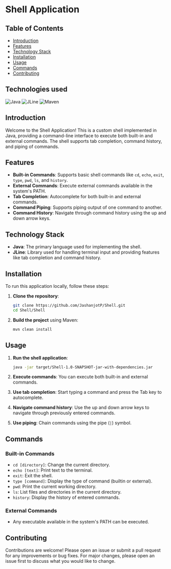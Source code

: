 # Shell Application

## Table of Contents

- [Introduction](#introduction)
- [Features](#features)
- [Technology Stack](#technology-stack)
- [Installation](#installation)
- [Usage](#usage)
- [Commands](#commands)
- [Contributing](#contributing)

## Technologies used

![Java](https://img.shields.io/badge/java-%23ED8B00.svg?style=for-the-badge&logo=openjdk&logoColor=white)
![JLine](https://img.shields.io/badge/JLine-239120?style=for-the-badge&logo=jline&logoColor=white)
![Maven](https://img.shields.io/badge/Maven-C71A36?style=for-the-badge&logo=apache-maven&logoColor=white)

## Introduction

Welcome to the Shell Application! This is a custom shell implemented in Java, providing a command-line interface to execute both built-in and external commands. The shell supports tab completion, command history, and piping of commands.

## Features

- **Built-in Commands**: Supports basic shell commands like `cd`, `echo`, `exit`, `type`, `pwd`, `ls`, and `history`.
- **External Commands**: Execute external commands available in the system's PATH.
- **Tab Completion**: Autocomplete for both built-in and external commands.
- **Command Piping**: Supports piping output of one command to another.
- **Command History**: Navigate through command history using the up and down arrow keys.

## Technology Stack

- **Java**: The primary language used for implementing the shell.
- **JLine**: Library used for handling terminal input and providing features like tab completion and command history.

## Installation

To run this application locally, follow these steps:

1. **Clone the repository**:

    ```bash
    git clone https://github.com/JashanjotP/Shell.git
    cd Shell/Shell
    ```

2. **Build the project** using Maven:

    ```bash
    mvn clean install
    ```
## Usage

1. **Run the shell application**:

    ```bash
    java -jar target/Shell-1.0-SNAPSHOT-jar-with-dependencies.jar
    ```

2. **Execute commands**: You can execute both built-in and external commands.
3. **Use tab completion**: Start typing a command and press the Tab key to autocomplete.
4. **Navigate command history**: Use the up and down arrow keys to navigate through previously entered commands.
5. **Use piping**: Chain commands using the pipe (`|`) symbol.

## Commands

### Built-in Commands

- `cd [directory]`: Change the current directory.
- `echo [text]`: Print text to the terminal.
- `exit`: Exit the shell.
- `type [command]`: Display the type of command (builtin or external).
- `pwd`: Print the current working directory.
- `ls`: List files and directories in the current directory.
- `history`: Display the history of entered commands.

### External Commands

- Any executable available in the system's PATH can be executed.

## Contributing

Contributions are welcome! Please open an issue or submit a pull request for any improvements or bug fixes. For major changes, please open an issue first to discuss what you would like to change.
